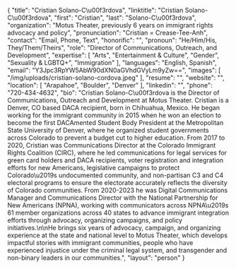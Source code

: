 {
  "title": "Cristian Solano-C\u00f3rdova",
  "linktitle": "Cristian Solano-C\u00f3rdova",
  "first": "Cristian",
  "last": "Solano-C\u00f3rdova",
  "organization": "Motus Theater, previously 6 years on immigrant rights advocacy and policy",
  "pronunciation": "Cristian = Crease-Tee-Anh",
  "contact": "Email, Phone, Text",
  "honorific": "",
  "pronoun": "He/Him/His, They/Them/Theirs",
  "role": "Director of Communications, Outreach, and Development",
  "expertise": [
    "Arts",
    "Entertainment & Culture",
    "Gender",
    "Sexuality & LGBTQ+",
    "Immigration"
  ],
  "languages": "English, Spanish",
  "email": "Y3Jpc3RpYW5AbW90dXN0aGVhdGVyLm9yZw==",
  "images": [
    "/img/uploads/cristian-solano-cordova.jpeg"
  ],
  "resume": "",
  "website": "",
  "location": [
    "Arapahoe",
    "Boulder",
    "Denver"
  ],
  "linkedin": "",
  "phone": "720-434-4632",
  "bio": "Cristian Solano-C\u00f3rdova is the Director of Communications, Outreach and Development at Motus Theater. Cristian is a Denver, CO based DACA recipient, born in Chihuahua, Mexico. He began working for the immigrant community in 2015 when he won an election to become the first DACAmented Student Body President at the Metropolitan State University of Denver, where he organized student governments across Colorado to prevent a budget cut to higher education. From 2017 to 2020, Cristian was Communications Director at the Colorado Immigrant Rights Coalition (CIRC), where he led communications for legal services for green card holders and DACA recipients, voter registration and integration efforts for new Americans, legislative campaigns to protect Colorado\u2019s undocumented community, and non-partisan C3 and C4 electoral programs to ensure the electorate accurately reflects the diversity of Colorado communities. From 2020-2023 he was Digital Communications Manager and Communications Director with the National Partnership for New Americans (NPNA), working with communicators across NPNA\u2019s 61 member organizations across 40 states to advance immigrant integration efforts through advocacy, organizing campaigns, and policy initiatives.\n\nHe brings six years of advocacy, campaign, and organizing experience at the state and national level to Motus Theater, which develops impactful stories with immigrant communities, people who have experienced injustice under the criminal legal system, and transgender and non-binary leaders in our communities.",
  "layout": "person"
}
